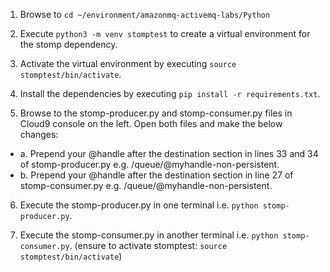 1. Browse to `cd ~/environment/amazonmq-activemq-labs/Python`

2. Execute `python3 -m venv stomptest` to create a virtual environment for the stomp dependency.

3. Activate the virtual environment by executing `source stomptest/bin/activate`.

4. Install the dependencies by executing `pip install -r requirements.txt`.

5. Browse to the stomp-producer.py and stomp-consumer.py files in Cloud9 console on the left. Open both files and make the below changes: 

 * a. Prepend your @handle after the destination section in lines 33 and 34 of stomp-producer.py e.g. /queue/@myhandle-non-persistent.
 * b. Prepend your @handle after the destination section in line 27 of stomp-consumer.py e.g. /queue/@myhandle-non-persistent.

6. Execute the stomp-producer.py in one terminal i.e. `python stomp-producer.py`.

7. Execute the stomp-consumer.py in another terminal i.e. `python stomp-consumer.py`. (ensure to activate stomptest: `source stomptest/bin/activate`)
